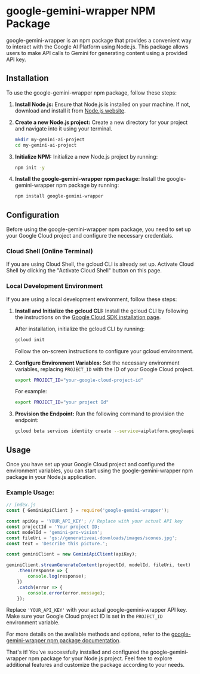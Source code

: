 # google-gemini-wrapper NPM Package

google-gemini-wrapper is an npm package that provides a convenient way to interact with the Google AI Platform using Node.js. This package allows users to make API calls to Gemini for generating content using a provided API key.

## Installation

To use the google-gemini-wrapper npm package, follow these steps:

1. **Install Node.js:**
   Ensure that Node.js is installed on your machine. If not, download and install it from [Node.js website](https://nodejs.org/).

2. **Create a new Node.js project:**
   Create a new directory for your project and navigate into it using your terminal.

   ```bash
   mkdir my-gemini-ai-project
   cd my-gemini-ai-project
   ```

3. **Initialize NPM:**
   Initialize a new Node.js project by running:

   ```bash
   npm init -y
   ```

4. **Install the google-gemini-wrapper npm package:**
   Install the google-gemini-wrapper npm package by running:

   ```bash
   npm install google-gemini-wrapper
   ```

## Configuration

Before using the google-gemini-wrapper npm package, you need to set up your Google Cloud project and configure the necessary credentials.

### Cloud Shell (Online Terminal)

If you are using Cloud Shell, the gcloud CLI is already set up. Activate Cloud Shell by clicking the "Activate Cloud Shell" button on this page.

### Local Development Environment

If you are using a local development environment, follow these steps:

1. **Install and Initialize the gcloud CLI:**
   Install the gcloud CLI by following the instructions on the [Google Cloud SDK installation page](https://cloud.google.com/sdk/docs/install).

   After installation, initialize the gcloud CLI by running:

   ```bash
   gcloud init
   ```

   Follow the on-screen instructions to configure your gcloud environment.

2. **Configure Environment Variables:**
   Set the necessary environment variables, replacing `PROJECT_ID` with the ID of your Google Cloud project.

   ```bash
   export PROJECT_ID="your-google-cloud-project-id"
   ```

   For example:

   ```bash
   export PROJECT_ID="your project Id"
   ```

3. **Provision the Endpoint:**
   Run the following command to provision the endpoint:

   ```bash
   gcloud beta services identity create --service=aiplatform.googleapis.com --project=$PROJECT_ID
   ```

## Usage

Once you have set up your Google Cloud project and configured the environment variables, you can start using the google-gemini-wrapper npm package in your Node.js application.

### Example Usage:

```javascript
// index.js
const { GeminiApiClient } = require('google-gemini-wrapper');

const apiKey = 'YOUR_API_KEY'; // Replace with your actual API key
const projectId = 'Your project ID;
const modelId = 'gemini-pro-vision';
const fileUri = 'gs://generativeai-downloads/images/scones.jpg';
const text = 'Describe this picture.';

const geminiClient = new GeminiApiClient(apiKey);

geminiClient.streamGenerateContent(projectId, modelId, fileUri, text)
    .then(response => {
        console.log(response);
    })
    .catch(error => {
        console.error(error.message);
    });
```

Replace `'YOUR_API_KEY'` with your actual google-gemini-wrapper API key. Make sure your Google Cloud project ID is set in the `PROJECT_ID` environment variable.

For more details on the available methods and options, refer to the [google-gemini-wrapper npm package documentation](https://github.com/Chrisphine10/google-gemini-wrapper).

That's it! You've successfully installed and configured the google-gemini-wrapper npm package for your Node.js project. Feel free to explore additional features and customize the package according to your needs.
